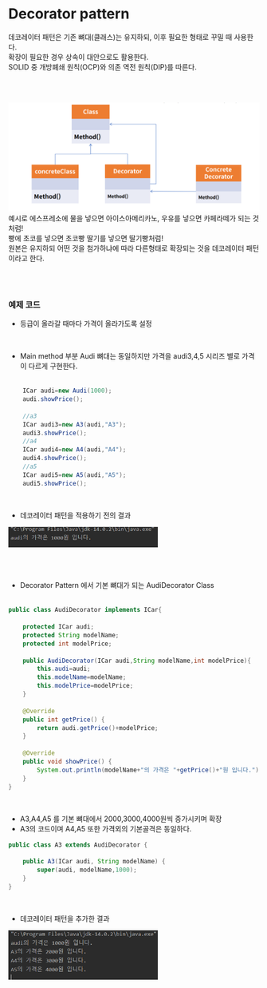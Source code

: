 # Decorator pattern

데코레이터 패턴은 기존 뼈대(클래스)는 유지하되, 이후 필요한 형태로 꾸밀 때 사용한다.<br>
확장이 필요한 경우 상속이 대안으로도 활용한다. <br>
SOLID 중 개방폐쇄 원칙(OCP)와 의존 역전 원칙(DIP)를 따른다.<br>


<br><br>

<img src="./img/Decorator.PNG">
<br>
예시로 에스프레소에 물을 넣으면 아이스아메리카노, 우유를 넣으면 카페라떼가 되는 것처럼!<br>
 빵에 초코를 넣으면 초코빵 딸기를 넣으면 딸기빵처럼! <br>
원본은 유지하되 어떤 것을 첨가하냐에 따라 다른형태로 확장되는 것을 데코레이터 패턴이라고 한다.

<br><br>

### 예제 코드
- 등급이 올라갈 때마다 가격이 올라가도록 설정

<br>

- Main method 부분 Audi 뼈대는 동일하지만 가격을 audi3,4,5 시리즈 별로 가격이 다르게 구현한다.
```java

    ICar audi=new Audi(1000);
    audi.showPrice();

    //a3
    ICar audi3=new A3(audi,"A3");
    audi3.showPrice();
    //a4
    ICar audi4=new A4(audi,"A4");
    audi4.showPrice();
    //a5
    ICar audi5=new A5(audi,"A5");
    audi5.showPrice();

```
<br>

- 데코레이터 패턴을 적용하기 전의 결과

<img src="./img/before_decorator.PNG" width="300">

<br><br>

- Decorator Pattern 에서 기본 뼈대가 되는 AudiDecorator Class
```java

public class AudiDecorator implements ICar{

    protected ICar audi;
    protected String modelName;
    protected int modelPrice;

    public AudiDecorator(ICar audi,String modelName,int modelPrice){
        this.audi=audi;
        this.modelName=modelName;
        this.modelPrice=modelPrice;
    }

    @Override
    public int getPrice() {
        return audi.getPrice()+modelPrice;
    }

    @Override
    public void showPrice() {
        System.out.println(modelName+"의 가격은 "+getPrice()+"원 입니다.");
    }
}

```

<br>

- A3,A4,A5 를 기본 뼈대에서 2000,3000,4000원씩 증가시키며 확장
- A3의 코드이며 A4,A5 또한 가격외의 기본골격은 동일하다.
```java
public class A3 extends AudiDecorator {

    public A3(ICar audi, String modelName) {
        super(audi, modelName,1000);
    }
}
```

<br>

- 데코레이터 패턴을 추가한 결과

<img src="./img/use_decoratore.PNG" width="300">
<br>

